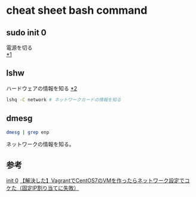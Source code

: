 # cheat sheet bash command

## sudo init 0

電源を切る  
[*1][*1]

## lshw

ハードウェアの情報を知る [*2][*2]

```bash
lshq -C network # ネットワークカードの情報を知る
```
## dmesg

```bash
dmesg | grep enp
```

ネットワークの情報を知る。

## 参考

[init 0][*1]
[ 【解決した】VagrantでCentOS7のVMを作ったらネットワーク設定でコケた（固定IP割り当てに失敗）][*3]

[*1]:http://aoi-f.blog.so-net.ne.jp/2010-10-02
[*2]:http://linux.just4fun.biz/%E9%80%86%E5%BC%95%E3%81%8DUNIX%E3%82%B3%E3%83%9E%E3%83%B3%E3%83%89/%E3%83%8F%E3%83%BC%E3%83%89%E3%82%A6%E3%82%A7%E3%82%A2%E6%83%85%E5%A0%B1%E3%82%92%E5%8F%96%E5%BE%97%E3%81%99%E3%82%8B%E3%83%BBlshw%E3%82%B3%E3%83%9E%E3%83%B3%E3%83%89.html
[*3]:https://utano.jp/entry/2014/11/vagrant_centos7_network_error/
